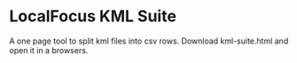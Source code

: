# LocalFocus KML Suite

A one page tool to split kml files into csv rows.
Download kml-suite.html and open it in a browsers.